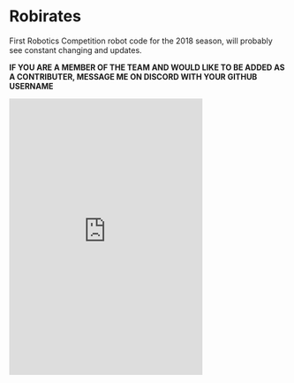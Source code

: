 # Robirates
First Robotics Competition robot code for the 2018 season, will probably see constant changing and updates.

**IF YOU ARE A MEMBER OF THE TEAM AND WOULD LIKE TO BE ADDED AS A CONTRIBUTER, MESSAGE ME ON DISCORD WITH YOUR GITHUB USERNAME**
<iframe src="https://discordapp.com/widget?id=405114568939929602&theme=dark" width="350" height="500" allowtransparency="true" frameborder="0"></iframe>
